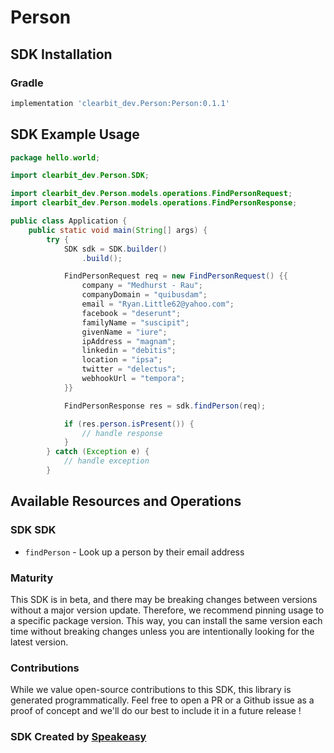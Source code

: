 # Person

<!-- Start SDK Installation -->
## SDK Installation

### Gradle

```groovy
implementation 'clearbit_dev.Person:Person:0.1.1'
```
<!-- End SDK Installation -->

## SDK Example Usage
<!-- Start SDK Example Usage -->
```java
package hello.world;

import clearbit_dev.Person.SDK;

import clearbit_dev.Person.models.operations.FindPersonRequest;
import clearbit_dev.Person.models.operations.FindPersonResponse;

public class Application {
    public static void main(String[] args) {
        try {
            SDK sdk = SDK.builder()
                .build();

            FindPersonRequest req = new FindPersonRequest() {{
                company = "Medhurst - Rau";
                companyDomain = "quibusdam";
                email = "Ryan.Little62@yahoo.com";
                facebook = "deserunt";
                familyName = "suscipit";
                givenName = "iure";
                ipAddress = "magnam";
                linkedin = "debitis";
                location = "ipsa";
                twitter = "delectus";
                webhookUrl = "tempora";
            }}            

            FindPersonResponse res = sdk.findPerson(req);

            if (res.person.isPresent()) {
                // handle response
            }
        } catch (Exception e) {
            // handle exception
        }
```
<!-- End SDK Example Usage -->

<!-- Start SDK Available Operations -->
## Available Resources and Operations

### SDK SDK

* `findPerson` - Look up a person by their email address
<!-- End SDK Available Operations -->

### Maturity

This SDK is in beta, and there may be breaking changes between versions without a major version update. Therefore, we recommend pinning usage 
to a specific package version. This way, you can install the same version each time without breaking changes unless you are intentionally 
looking for the latest version.

### Contributions

While we value open-source contributions to this SDK, this library is generated programmatically. 
Feel free to open a PR or a Github issue as a proof of concept and we'll do our best to include it in a future release !

### SDK Created by [Speakeasy](https://docs.speakeasyapi.dev/docs/using-speakeasy/client-sdks)
